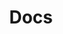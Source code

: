 ---
title: Docs 
menu:
  main:
    weight: 1
    params:
      icon: '<i class="fas fa-fw fa-book"></i>'
---